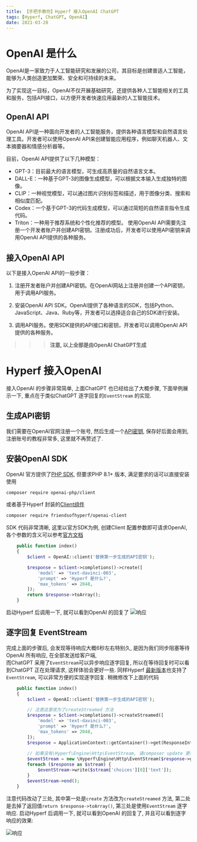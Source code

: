 ```yaml
---
title: 【手把手教你】Hyperf 接入OpenAI ChatGPT
tags: [Hyperf, ChatGPT, OpenAI]
date: 2021-03-28
---
```


# OpenAI 是什么
OpenAI是一家致力于人工智能研究和发展的公司，其目标是创建普适人工智能，能够为人类创造更加繁荣、安全和可持续的未来。

为了实现这一目标，OpenAI不仅开展基础研究，还提供各种人工智能相关的工具和服务，包括API接口，以方便开发者快速应用最新的人工智能技术。
## OpenAI API
OpenAI API是一种面向开发者的人工智能服务，提供各种语言模型和自然语言处理工具。开发者可以使用OpenAI API来创建智能应用程序，例如聊天机器人、文本摘要器和情感分析器等。

目前，OpenAI API提供了以下几种模型：

- GPT-3：目前最大的语言模型，可生成高质量的自然语言文本。
- DALL-E：一种基于GPT-3的图像生成模型，可以根据文本输入生成独特的图像。
- CLIP：一种视觉模型，可以通过图片识别标签和描述，用于图像分类、搜索和相似度匹配。
- Codex：一个基于GPT-3的代码生成模型，可以通过简短的自然语言指令生成代码。
- Triton：一种用于推荐系统和个性化推荐的模型。
使用OpenAI API需要先注册一个开发者账户并创建API密钥。注册成功后，开发者可以使用API密钥来调用OpenAI API提供的各种服务。
## 接入OpenAI API
以下是接入OpenAI API的一般步骤：

1. 注册开发者账户并创建API密钥。在OpenAI网站上注册并创建一个API密钥，用于调用API服务。

2. 安装OpenAI API SDK。OpenAI提供了各种语言的SDK，包括Python、JavaScript、Java、Ruby等，开发者可以选择适合自己的SDK进行安装。

3. 调用API服务。使用SDK提供的API接口和密钥，开发者可以调用OpenAI API提供的各种服务。


>>> **注意, 以上全部是由OpenAI ChatGPT生成**

# Hyperf 接入OpenAI

接入OpenAI 的步骤非常简单, 上面ChatGPT 也已经给出了大概步骤, 下面举例展示一下, 重点在于类似ChatGPT 逐字回复的`EventStream` 的实现.


## 生成API密钥
我们需要在OpenAI官网注册一个账号, 然后生成一个[API密钥](https://platform.openai.com/account/api-keys), 保存好后面会用到, 注册账号的教程非常多, 这里就不再赘述了.

## 安装OpenAI SDK
OpenAI 官方提供了[PHP SDK](https://github.com/openai-php/client), 但要求PHP 8.1+ 版本, 满足要求的话可以直接安装使用
```bash
composer require openai-php/client
```
或者基于Hyperf 封装的[Client组件](https://github.com/friendsofhyperf/openai-client)
```bash
composer require friendsofhyperf/openai-client
```

SDK 代码非常清晰, 这里以官方SDK为例, 创建Client 配置参数即可请求OpenAI, 各个参数的含义可以参考[官方文档](https://platform.openai.com/docs/api-reference/completions/create)
```php
    public function index()
    {
        $client = OpenAI::client('替换第一步生成的API密钥');

        $response = $client->completions()->create([
            'model' => 'text-davinci-003',
            'prompt' => 'Hyperf 是什么?',
            'max_tokens' => 2048,
        ]);
        return $response->toArray();
    }
```
启动Hyperf 后调用一下, 就可以看到OpenAI 的回复了
![响应](./img.png)

## 逐字回复 EventStream
完成上面的步骤后, 会发现等待响应大概6秒左右特别久, 是因为我们同步阻塞等待OpenAI 所有响应, 在全部发送给客户端,  
而ChatGPT 采用了`EventStream`可以异步响应逐字回复, 所以在等待回复时可以看到ChatGPT 正在处理请求, 这样体验会更好一些.
同样Hyperf [最新版本](https://github.com/hyperf/engine/pull/16)也支持了`EventStream`, 可以非常方便的实现逐字回复.
稍微修改下上面的代码
```php
    public function index()
    {
        $client = OpenAI::client('替换第一步生成的API密钥');

        // 注意这里改为了createStreamed 方法
        $response = $client->completions()->createStreamed([
            'model' => 'text-davinci-003',
            'prompt' => 'Hyperf 是什么?',
            'max_tokens' => 2048,
        ]);
        $response = ApplicationContext::getContainer()->get(ResponseInterface::class);
        
        // 如果没有\Hyperf\Engine\Http\EventStream, 请composer update 更新engine 到最新版本
        $eventStream = new \Hyperf\Engine\Http\EventStream($response->getConnection());
        foreach ($response as $stream) {
            $eventStream->write($stream['choices'][0]['text']);
        }
        $eventStream->end();
    }
```
注意代码改动了三处, 其中第一处是`create` 方法改为`createStreamed` 方法, 第二处是去掉了返回值`return $response->toArray()`, 第三处是使用`EventStream` 逐字响应.
启动Hyperf 后调用一下, 就可以看到OpenAI 的回复了, 并且可以看到逐字响应的效果:

![响应](./eventStream.gif)


